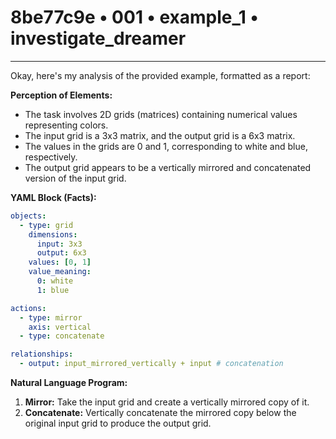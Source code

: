 # 8be77c9e • 001 • example_1 • investigate_dreamer

---
Okay, here's my analysis of the provided example, formatted as a report:

**Perception of Elements:**

*   The task involves 2D grids (matrices) containing numerical values representing colors.
*   The input grid is a 3x3 matrix, and the output grid is a 6x3 matrix.
*   The values in the grids are 0 and 1, corresponding to white and blue, respectively.
*   The output grid appears to be a vertically mirrored and concatenated version of the input grid.

**YAML Block (Facts):**



```yaml
objects:
  - type: grid
    dimensions:
      input: 3x3
      output: 6x3
    values: [0, 1]
    value_meaning:
      0: white
      1: blue

actions:
  - type: mirror
    axis: vertical
  - type: concatenate

relationships:
  - output: input_mirrored_vertically + input # concatenation
```



**Natural Language Program:**

1.  **Mirror:** Take the input grid and create a vertically mirrored copy of it.
2.  **Concatenate:** Vertically concatenate the mirrored copy below the original input grid to produce the output grid.

